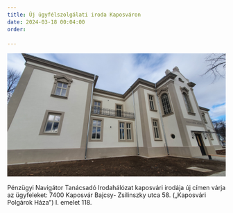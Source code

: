 ```yaml
---
title: Új ügyfélszolgálati iroda Kaposváron
date: 2024-03-18 00:04:00
order:

---
```

![](/uploads/polgarokhaza.jpg)

Pénzügyi Navigátor Tanácsadó Irodahálózat kaposvári irodája új címen várja az ügyfeleket:
7400 Kaposvár
Bajcsy- Zsilinszky utca 58.
(„Kaposvári Polgárok Háza”)
I. emelet 118.
